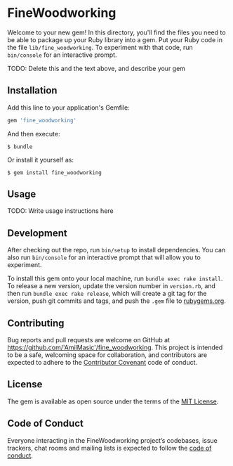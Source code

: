 # FineWoodworking

Welcome to your new gem! In this directory, you'll find the files you need to be able to package up your Ruby library into a gem. Put your Ruby code in the file `lib/fine_woodworking`. To experiment with that code, run `bin/console` for an interactive prompt.

TODO: Delete this and the text above, and describe your gem

## Installation

Add this line to your application's Gemfile:

```ruby
gem 'fine_woodworking'
```

And then execute:

    $ bundle

Or install it yourself as:

    $ gem install fine_woodworking

## Usage

TODO: Write usage instructions here

## Development

After checking out the repo, run `bin/setup` to install dependencies. You can also run `bin/console` for an interactive prompt that will allow you to experiment.

To install this gem onto your local machine, run `bundle exec rake install`. To release a new version, update the version number in `version.rb`, and then run `bundle exec rake release`, which will create a git tag for the version, push git commits and tags, and push the `.gem` file to [rubygems.org](https://rubygems.org).

## Contributing

Bug reports and pull requests are welcome on GitHub at https://github.com/'AmilMasic'/fine_woodworking. This project is intended to be a safe, welcoming space for collaboration, and contributors are expected to adhere to the [Contributor Covenant](http://contributor-covenant.org) code of conduct.

## License

The gem is available as open source under the terms of the [MIT License](https://opensource.org/licenses/MIT).

## Code of Conduct

Everyone interacting in the FineWoodworking project’s codebases, issue trackers, chat rooms and mailing lists is expected to follow the [code of conduct](https://github.com/'AmilMasic'/fine_woodworking/blob/master/CODE_OF_CONDUCT.md).
